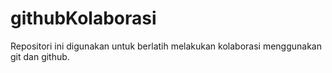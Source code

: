 # githubKolaborasi
Repositori ini digunakan untuk berlatih melakukan kolaborasi menggunakan git dan github.
